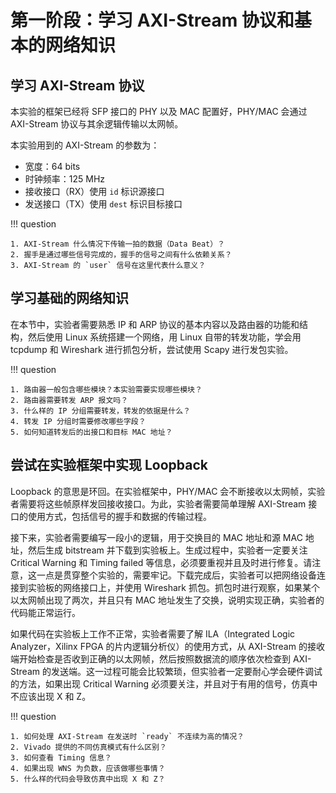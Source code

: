 # 第一阶段：学习 AXI-Stream 协议和基本的网络知识

## 学习 AXI-Stream 协议

本实验的框架已经将 SFP 接口的 PHY 以及 MAC 配置好，PHY/MAC 会通过 AXI-Stream 协议与其余逻辑传输以太网帧。

本实验用到的 AXI-Stream 的参数为：

* 宽度：64 bits
* 时钟频率：125 MHz
* 接收接口（RX）使用 `id` 标识源接口
* 发送接口（TX）使用 `dest` 标识目标接口

!!! question

    1. AXI-Stream 什么情况下传输一拍的数据（Data Beat）？
    2. 握手是通过哪些信号完成的，握手的信号之间有什么依赖关系？
    3. AXI-Stream 的 `user` 信号在这里代表什么意义？

## 学习基础的网络知识

在本节中，实验者需要熟悉 IP 和 ARP 协议的基本内容以及路由器的功能和结构，然后使用 Linux 系统搭建一个网络，用 Linux 自带的转发功能，学会用 tcpdump 和 Wireshark 进行抓包分析，尝试使用 Scapy 进行发包实验。

!!! question

    1. 路由器一般包含哪些模块？本实验需要实现哪些模块？
    2. 路由器需要转发 ARP 报文吗？
    3. 什么样的 IP 分组需要转发，转发的依据是什么？
    4. 转发 IP 分组时需要修改哪些字段？
    5. 如何知道转发后的出接口和目标 MAC 地址？

## 尝试在实验框架中实现 Loopback

Loopback 的意思是环回。在实验框架中，PHY/MAC 会不断接收以太网帧，实验者需要将这些帧原样发回接收接口。为此，实验者需要简单理解 AXI-Stream 接口的使用方式，包括信号的握手和数据的传输过程。

接下来，实验者需要编写一段小的逻辑，用于交换目的 MAC 地址和源 MAC 地址，然后生成 bitstream 并下载到实验板上。生成过程中，实验者一定要关注 Critical Warning 和 Timing failed 等信息，必须要重视并且及时进行修复。请注意，这一点是贯穿整个实验的，需要牢记。下载完成后，实验者可以把网络设备连接到实验板的网络接口上，并使用 Wireshark 抓包。抓包时进行观察，如果某个以太网帧出现了两次，并且只有 MAC 地址发生了交换，说明实现正确，实验者的代码能正常运行。

如果代码在实验板上工作不正常，实验者需要了解 ILA（Integrated Logic Analyzer，Xilinx FPGA 的片内逻辑分析仪）的使用方式，从 AXI-Stream 的接收端开始检查是否收到正确的以太网帧，然后按照数据流的顺序依次检查到 AXI-Stream 的发送端。这一过程可能会比较繁琐，但实验者一定要耐心学会硬件调试的方法，如果出现 Critical Warning 必须要关注，并且对于有用的信号，仿真中不应该出现 X 和 Z。

!!! question

    1. 如何处理 AXI-Stream 在发送时 `ready` 不连续为高的情况？
    2. Vivado 提供的不同仿真模式有什么区别？
    3. 如何查看 Timing 信息？
    4. 如果出现 WNS 为负数，应该做哪些事情？
    5. 什么样的代码会导致仿真中出现 X 和 Z？

